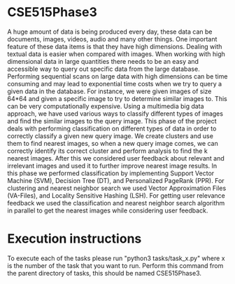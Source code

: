 # CSE515Phase3
A huge amount of data is being produced every day, these data can be documents, images, videos, audio and many other things. One important feature of these data items is that they have high dimensions. Dealing with textual data is easier when compared with images.
When working with high dimensional data in large quantities there needs to be an easy and accessible way to query out specific data from the large database. Performing sequential scans on large data with high dimensions can be time consuming and may lead to exponential time costs when we try to query a given data in the database. For instance, we were given images of size 64*64 and given a specific image to try to determine similar images to. This can be very computationally expensive.
Using a multimedia big data approach, we have used various ways to classify different types of images and find the similar images to the query image. This phase of the project deals with performing classification on different types of data in order to correctly classify a given new query image. We create clusters and use them to find nearest images, so when a new query image comes, we can correctly identify its correct cluster and perform analysis to find the k nearest images. After this we considered user feedback about relevant and irrelevant images and used it to further improve nearest image results. In this phase we performed classification by implementing Support Vector Machine (SVM), Decision Tree (DT), and Personalized PageRank (PPR). For clustering and nearest neighbor search we used Vector Approximation Files (VA-Files), and Locality Sensitive Hashing (LSH). For getting user relevance feedback we used the classification and nearest neighbor search algorithm in parallel to get the nearest images while considering user feedback.

# Execution instructions
To execute each of the tasks please run "python3 tasks/task_x.py" where x is the number of the task that you want to run. Perform this command from the parent directory of tasks, this should be named CSE515Phase3. 

